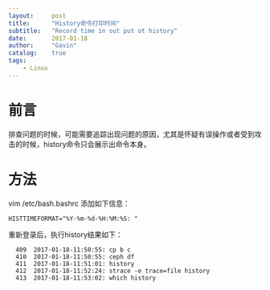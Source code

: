 ```yaml
---
layout:     post
title:      "History命令打印时间"
subtitle:   "Record time in out put ot history"
date:       2017-01-18
author:     "Gavin"
catalog:    true
tags:
    - Linux
---
```


# 前言

排查问题的时候，可能需要追踪出现问题的原因，尤其是怀疑有误操作或者受到攻击的时候，history命令只会展示出命令本身。

# 方法

vim /etc/bash.bashrc 添加如下信息：

```HISTTIMEFORMAT="%Y-%m-%d-%H:%M:%S: " ```

重新登录后，执行history结果如下：

```
  409  2017-01-18-11:50:55: cp b c
  410  2017-01-18-11:50:55: ceph df
  411  2017-01-18-11:51:01: history
  412  2017-01-18-11:52:24: strace -e trace=file history
  413  2017-01-18-11:53:02: which history
```

